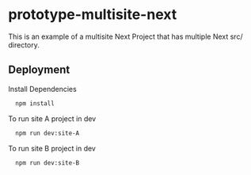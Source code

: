 # prototype-multisite-next

This is an example of a multisite Next Project that has multiple Next src/ directory.


## Deployment

Install Dependencies
```bash
  npm install
```

To run site A project in dev
```bash
  npm run dev:site-A
```

To run site B project in dev
```bash
  npm run dev:site-B
```

